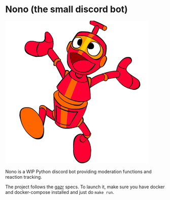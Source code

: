 # Nono (the small discord bot)

![Nono](image.png)

Nono is a WIP Python discord bot providing moderation functions and reaction tracking.

The project follows the [gazr](https://gazr.io) specs. To launch it, make sure you have docker and docker-compose installed and just do `make run`.
